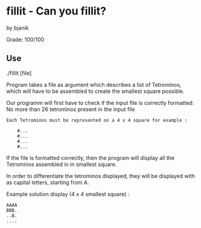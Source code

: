 # fillit - Can you fillit?

by bjanik

Grade: 100/100
## Use

./fillit [file]

Program takes a file as argument which describes a list of Tetrominos, which will have to be assembled to create the smallest square possible.

Our programm will first have to check if the input file is correctly formatted:
    No more than 26 tetrominos present in the input file
    
    Each Tetrominos must be represented on a 4 x 4 square for example : 
    
        #...    
        #...    
        #...    
        #...
                                                                      
If the file is formatted correctly, then the program will display all the Tetrominos assembled in in smallest square.

In order to differentiate the tetrominos displayed, they will be displayed with as capital letters, starting from A.

Example solution display (4 x 4 smallest square) :

    AAAA    
    BBB.    
    ..B.    
    ....
    
